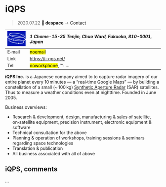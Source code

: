 # iQPS
> 2020.07.22 **[🚀](../index/index.md) [despace](index.md)** → [Contact](contact.md)

|[![](f/contact/i/iqps_logo1_thumb.png)](f/contact/i/iqps_logo1.png)|*1 Chome-15-35 Tenjin, Chuo Ward, Fukuoka, 810-0001, Japan*|
|:--|:--|
|E‑mail|<mark>noemail</mark>|
|Link|<https://i-qps.net/>|
|Tel|<mark>noworkphone</mark>, ℻: …|

**iQPS Inc.** is a Japanese company aimed to to capture radar imagery of our entire planet every 10 minutes — a “real‑time Google Maps” — by building a constellation of a small (~ 100 kg) [Synthetic Aperture Radar](sar.md) (SAR) satellites. Thus to measure a weather conditions even at nighttime. Founded in June 2005.

Business overviews:

   - Research & development, design, manufacturing & sales of satellite, on‑satellite equipment, precision instrument, electronic equipment & software
   - Technical consultation for the above
   - Planning & operation of workshops, training sessions & seminars regarding space technologies
   - Translation & publication
   - All business associated with all of above

<p style="page-break-after:always"> </p>

## iQPS, comments

…


